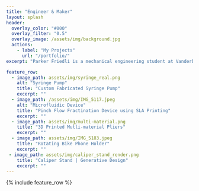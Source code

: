 ```yaml
---
title: "Engineer & Maker"
layout: splash
header:
  overlay_color: "#000"
  overlay_filter: "0.5"
  overlay_image: /assets/img/background.jpg
  actions:
    - label: "My Projects"
      url: "/portfolio/"
excerpt: "Parker Friedli is a mechanical engineering student at Vanderbilt University with a passion for transforming innovative ideas into tangible solutions. She is dedicated to mastering the art and science of turning chaos into order through engineering and problem solving."

feature_row:
  - image_path: assets/img/syringe_real.png
    alt: "Syringe Pump"
    title: "Custom Fabricated Syringe Pump"
    excerpt: ""
  - image_path: /assets/img/IMG_5117.jpeg
    alt: "Microfluidic Device"
    title: "Pinch Flow Fractination Device using SLA Printing"
    excerpt: ""
  - image_path: assets/img/multi-material.png
    title: "3D Printed Mutli-material Pliers"
    excerpt: ""
  - image_path: assets/img/IMG_5183.jpeg
    title: "Rotating Bike Phone Holder"
    excerpt: ""
 - image_path: assets/img/caliper_stand_render.png
    title: "Caliper Stand | Generative Design"
    excerpt: ""
---
```


{% include feature_row %}
